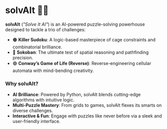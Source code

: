 # solvAIt 🤖🧩  
**solvAIt** (*"Solve It AI"*) is an AI-powered puzzle-solving powerhouse designed to tackle a trio of challenges:  
- 🟠 **Killer Sudoku**: A logic-based masterpiece of cage constraints and combinatorial brilliance.  
- 🔵 **Sokoban**: The ultimate test of spatial reasoning and pathfinding precision.  
- 🟢 **Conway’s Game of Life (Reverse)**: Reverse-engineering cellular automata with mind-bending creativity.  

### Why solvAIt?  
- **AI Brilliance**: Powered by Python, solvAIt blends cutting-edge algorithms with intuitive logic.  
- **Multi-Puzzle Mastery**: From grids to games, solvAIt flexes its smarts on diverse challenges.  
- **Interactive & Fun**: Engage with puzzles like never before via a sleek and user-friendly interface.  

<!--
### Features 🚀  
- **Killer Sudoku Solver**: Master those tricky cages and dominate the grid.  
- **Sokoban Genius**: Push, plan, and solve like a box-moving wizard.  
- **Conway's Reverse Wizardry**: Watch as AI unravels the mystery of your desired final state.  

### Tech Stack ⚙️  
- **Backend**: FastAPI for high-speed, lightweight API magic.  
- **Frontend**: Custom HTML/CSS/JavaScript for interactive, beautiful visuals.  
- **AI Logic**: Python algorithms designed for logic, pathfinding, and creative optimization.

### Ready to solvAIt?  
Clone the repo, fire it up, and let the magic unfold:  
```bash
git clone https://github.com/yourusername/solvAIt.git
cd solvAIt
pip install -r requirements.txt
uvicorn app.main:app --reload
```

Demo Coming Soon! 🚧 Stay tuned for live hosting!
-->
